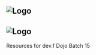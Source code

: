 ![Logo](https://devf.mx/assets/devf-logo-black.png)
---
![Logo](https://dojo.devf.mx/img/devf_dojo_logo_transparente.png)
---
Resources for dev.f Dojo Batch 15
